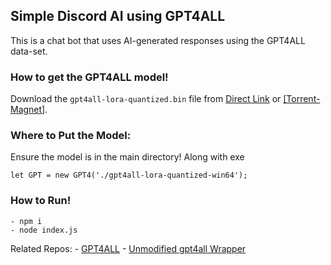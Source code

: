 ﻿## Simple Discord AI using GPT4ALL

This is a chat bot that uses AI-generated responses using the GPT4ALL data-set.

### How to get the GPT4ALL model! 

Download the `gpt4all-lora-quantized.bin` file from [Direct Link](https://the-eye.eu/public/AI/models/nomic-ai/gpt4all/gpt4all-lora-quantized.bin) or [[Torrent-Magnet]](https://tinyurl.com/gpt4all-lora-quantized).

### Where to Put the Model:

Ensure the model is in the main directory! Along with exe

```
let GPT = new GPT4('./gpt4all-lora-quantized-win64'); 
```

### How to Run!
	- npm i 
	- node index.js


Related Repos:
	- [GPT4ALL](https://github.com/nomic-ai/gpt4all)
	- [Unmodified gpt4all Wrapper](https://github.com/realrasengan/gpt4all-wrapper-js)
